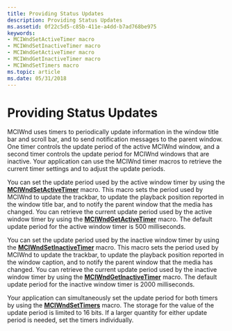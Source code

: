```yaml
---
title: Providing Status Updates
description: Providing Status Updates
ms.assetid: 0f22c5d5-c85b-411e-a4dd-b7ad768be975
keywords:
- MCIWndSetActiveTimer macro
- MCIWndSetInactiveTimer macro
- MCIWndGetActiveTimer macro
- MCIWndGetInactiveTimer macro
- MCIWndSetTimers macro
ms.topic: article
ms.date: 05/31/2018
---
```


# Providing Status Updates

MCIWnd uses timers to periodically update information in the window title bar and scroll bar, and to send notification messages to the parent window. One timer controls the update period of the active MCIWnd window, and a second timer controls the update period for MCIWnd windows that are inactive. Your application can use the MCIWnd timer macros to retrieve the current timer settings and to adjust the update periods.

You can set the update period used by the active window timer by using the [**MCIWndSetActiveTimer**](/windows/desktop/api/Vfw/nf-vfw-mciwndsetactivetimer) macro. This macro sets the period used by MCIWnd to update the trackbar, to update the playback position reported in the window title bar, and to notify the parent window that the media has changed. You can retrieve the current update period used by the active window timer by using the [**MCIWndGetActiveTimer**](/windows/desktop/api/Vfw/nf-vfw-mciwndgetactivetimer) macro. The default update period for the active window timer is 500 milliseconds.

You can set the update period used by the inactive window timer by using the [**MCIWndSetInactiveTimer**](/windows/desktop/api/Vfw/nf-vfw-mciwndsetinactivetimer) macro. This macro sets the period used by MCIWnd to update the trackbar, to update the playback position reported in the window caption, and to notify the parent window that the media has changed. You can retrieve the current update period used by the inactive window timer by using the [**MCIWndGetInactiveTimer**](/windows/desktop/api/Vfw/nf-vfw-mciwndgetinactivetimer) macro. The default update period for the inactive window timer is 2000 milliseconds.

Your application can simultaneously set the update period for both timers by using the [**MCIWndSetTimers**](/windows/desktop/api/Vfw/nf-vfw-mciwndsettimers) macro. The storage for the value of the update period is limited to 16 bits. If a larger quantity for either update period is needed, set the timers individually.

 

 




